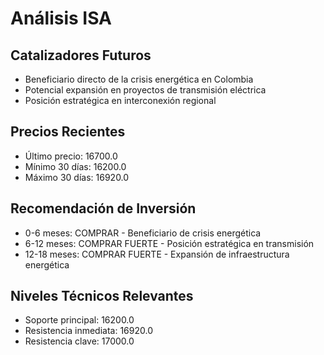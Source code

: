# Análisis ISA

## Catalizadores Futuros

- Beneficiario directo de la crisis energética en Colombia
- Potencial expansión en proyectos de transmisión eléctrica
- Posición estratégica en interconexión regional

## Precios Recientes

- Último precio: 16700.0
- Mínimo 30 días: 16200.0
- Máximo 30 días: 16920.0

## Recomendación de Inversión

- 0-6 meses: COMPRAR - Beneficiario de crisis energética
- 6-12 meses: COMPRAR FUERTE - Posición estratégica en transmisión
- 12-18 meses: COMPRAR FUERTE - Expansión de infraestructura energética

## Niveles Técnicos Relevantes

- Soporte principal: 16200.0
- Resistencia inmediata: 16920.0
- Resistencia clave: 17000.0
